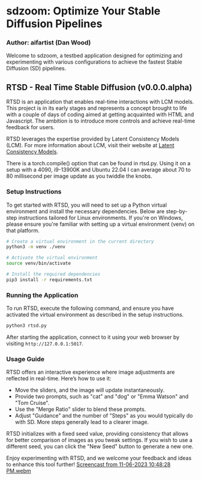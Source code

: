 # sdzoom: Optimize Your Stable Diffusion Pipelines
### Author: aifartist (Dan Wood)

Welcome to sdzoom, a testbed application designed for optimizing and experimenting with various configurations to achieve the fastest Stable Diffusion (SD) pipelines.

## RTSD - Real Time Stable Diffusion (v0.0.0.alpha)

RTSD is an application that enables real-time interactions with LCM models. This project is in its early stages and represents a concept brought to life with a couple of days of coding aimed at getting acquainted with HTML and Javascript. The ambition is to introduce more controls and achieve real-time feedback for users.

RTSD leverages the expertise provided by Latent Consistency Models (LCM). For more information about LCM, visit their website at [Latent Consistency Models](https://latent-consistency-models.github.io/).

There is a torch.compile() option that can be found in rtsd.py.  Using it on a setup with a 4090, i9-13900K and Ubuntu 22.04 I can average about 70 to 80 millisecond per image update as you twiddle the knobs.

### Setup Instructions

To get started with RTSD, you will need to set up a Python virtual environment and install the necessary dependencies. Below are step-by-step instructions tailored for Linux environments. If you're on Windows, please ensure you're familiar with setting up a virtual environment (venv) on that platform.

```bash
# Create a virtual environment in the current directory
python3 -m venv ./venv

# Activate the virtual environment
source venv/bin/activate

# Install the required dependencies
pip3 install -r requirements.txt
```

### Running the Application

To run RTSD, execute the following command, and ensure you have activated the virtual environment as described in the setup instructions.

```bash
python3 rtsd.py
```

After starting the application, connect to it using your web browser by visiting `http://127.0.0.1:5017`.

### Usage Guide

RTSD offers an interactive experience where image adjustments are reflected in real-time. Here’s how to use it:

- Move the sliders, and the image will update instantaneously.
- Provide two prompts, such as "cat" and "dog" or "Emma Watson" and "Tom Cruise".
- Use the "Merge Ratio" slider to blend these prompts.
- Adjust "Guidance" and the number of "Steps" as you would typically do with SD. More steps generally lead to a clearer image.

RTSD initializes with a fixed seed value, providing consistency that allows for better comparison of images as you tweak settings. If you wish to use a different seed, you can click the "New Seed" button to generate a new one.

Enjoy experimenting with RTSD, and we welcome your feedback and ideas to enhance this tool further!
[Screencast from 11-06-2023 10:48:28 PM.webm](https://github.com/aifartist/sdzoom/assets/116415616/940f0dd8-eba3-4295-a0d6-61def5607b9b)
